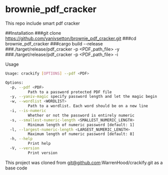 # brownie_pdf_cracker
This repo include smart pdf cracker

##Installation
###git clone https://github.com/yanivsetton/brownie_pdf_cracker.git
###cd brownie_pdf_cracker
###cargo build --release 
###./target/release/pdf_cracker -p <PDF_path_file> -y
###./target/release/pdf_cracker -p <PDF_path_file> -i

Usage
```bash
Usage: crackify [OPTIONS] --pdf <PDF>

Options:
  -p, --pdf <PDF>
          Path to a password protected PDF file
  -y, --yaniv-magic specify password length and let the magic begin
  -w, --wordlist <WORDLIST>
          Path to a wordlist. Each word should be on a new line
  -i, --is-numeric
          Whether or not the password is entirely numeric
  -s, --smallest-numeric-length <SMALLEST_NUMERIC_LENGTH>
          Minimum length of numeric password [default: 1]
  -l, --largest-numeric-length <LARGEST_NUMERIC_LENGTH>
          Maximum length of numeric password [default: 8]
  -h, --help
          Print help
  -V, --version
          Print version
```





This project was cloned from git@github.com:WarrenHood/crackify.git
as a base code
